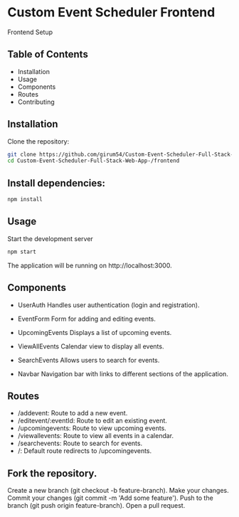 # Custom Event Scheduler Frontend

Frontend Setup

## Table of Contents

- Installation
- Usage
- Components
- Routes
- Contributing

## Installation

Clone the repository:
   ```bash
   git clone https://github.com/girum54/Custom-Event-Scheduler-Full-Stack-Web-App-.git
   cd Custom-Event-Scheduler-Full-Stack-Web-App-/frontend
   ```

## Install dependencies:

```bash
npm install
```
## Usage

Start the development server
```bash
npm start
```
The application will be running on http://localhost:3000.

## Components

- UserAuth
Handles user authentication (login and registration).

- EventForm
Form for adding and editing events.

- UpcomingEvents
Displays a list of upcoming events.

- ViewAllEvents
Calendar view to display all events.

- SearchEvents
Allows users to search for events.

- Navbar
Navigation bar with links to different sections of the application.

## Routes
- /addevent: Route to add a new event.
- /editevent/:eventId: Route to edit an existing event.
- /upcomingevents: Route to view upcoming events.
- /viewallevents: Route to view all events in a calendar.
- /searchevents: Route to search for events.
- /: Default route redirects to /upcomingevents.

## Fork the repository.

Create a new branch (git checkout -b feature-branch).
Make your changes.
Commit your changes (git commit -m 'Add some feature').
Push to the branch (git push origin feature-branch).
Open a pull request.
